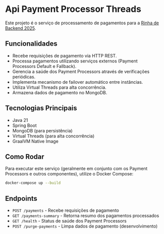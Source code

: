 # Api Payment Processor Threads

Este projeto é o serviço de processamento de pagamentos para a [Rinha de Backend 2025](https://github.com/zanfranceschi/rinha-de-backend-2025).

## Funcionalidades

* Recebe requisições de pagamento via HTTP REST.
* Processa pagamentos utilizando serviços externos (Payment Processors Default e Fallback).
* Gerencia a saúde dos Payment Processors através de verificações periódicas.
* Implementa mecanismo de failover automático entre instâncias.
* Utiliza Virtual Threads para alta concorrência.
* Armazena dados de pagamento no MongoDB.

## Tecnologias Principais

* Java 21
* Spring Boot
* MongoDB (para persistência)
* Virtual Threads (para alta concorrência)
* GraalVM Native Image

## Como Rodar

Para executar este serviço (geralmente em conjunto com os Payment Processors e outros componentes), utilize o Docker Compose:

```bash
docker-compose up --build
```

## Endpoints

* `POST /payments` - Recebe requisições de pagamento
* `GET /payments-summary` - Retorna resumo dos pagamentos processados
* `GET /health` - Status de saúde dos Payment Processors
* `POST /purge-payments` - Limpa dados de pagamento (desenvolvimento) 